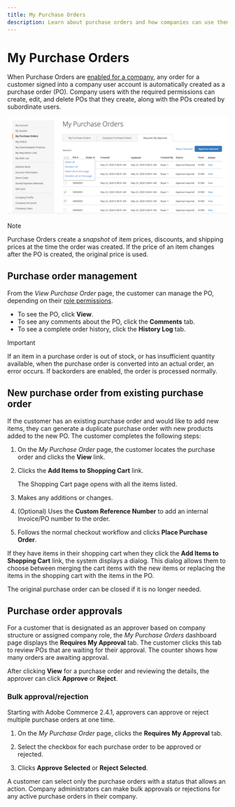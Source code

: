 ```yaml
---
title: My Purchase Orders
description: Learn about purchase orders and how companies can use them to manage their purchasing.
---
```

# My Purchase Orders

When Purchase Orders are [enabled for a company](purchase-order-flow.md), any order for a customer signed into a company user account is automatically created as a purchase order (PO). Company users with the required permissions can create, edit, and delete POs that they create, along with the POs created by subordinate users.

![My Purchase Orders](./assets/account-dashboard-my-purchase-orders.png)<!-- zoom -->

>[!NOTE]
>
>Purchase Orders create a _snapshot_ of item prices, discounts, and shipping prices at the time the order was created. If the price of an item changes after the PO is created, the original price is used.

## Purchase order management

From the _View Purchase Order_ page, the customer can manage the PO, depending on their [role permissions](account-company-roles-permissions.md).

- To see the PO, click **View**.
- To see any comments about the PO, click the **Comments** tab.
- To see a complete order history, click the **History Log** tab.

>[!IMPORTANT]
>
>If an item in a purchase order is out of stock, or has insufficient quantity available, when the purchase order is converted into an actual order, an error occurs. If backorders are enabled, the order is processed normally.

## New purchase order from existing purchase order

If the customer has an existing purchase order and would like to add new items, they can generate a duplicate purchase order with new products added to the new PO. The customer completes the following steps:

1. On the _My Purchase Order_ page, the customer locates the purchase order and clicks the **View** link.

1. Clicks the **Add Items to Shopping Cart** link.

   The Shopping Cart page opens with all the items listed.

1. Makes any additions or changes.
   
1. (Optional) Uses the **Custom Reference Number** to add an internal Invoice/PO number to the order.

1. Follows the normal checkout workflow and clicks **Place Purchase Order**.

If they have items in their shopping cart when they click the **Add Items to Shopping Cart** link, the system displays a dialog. This dialog allows them to choose between merging the cart items with the new items or replacing the items in the shopping cart with the items in the PO.

The original purchase order can be closed if it is no longer needed.

## Purchase order approvals

For a customer that is designated as an approver based on company structure or assigned company role, the _My Purchase Orders_ dashboard page displays the **Requires My Approval** tab. The customer clicks this tab to review POs that are waiting for their approval. The counter shows how many orders are awaiting approval.

After clicking **View** for a purchase order and reviewing the details, the approver can click **Approve** or **Reject**.

### Bulk approval/rejection

Starting with Adobe Commerce 2.4.1, approvers can approve or reject multiple purchase orders at one time.

1. On the _My Purchase Order_ page, clicks the **Requires My Approval** tab.

1. Select the checkbox for each purchase order to be approved or rejected.

1. Clicks **Approve Selected** or **Reject Selected**.

A customer can select only the purchase orders with a status that allows an action. Company administrators can make bulk approvals or rejections for any active purchase orders in their company.
